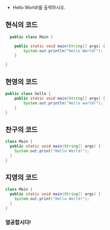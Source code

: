 - Hello World!를 출력하시오.  

## 현식의 코드  
```java
  public class Main {

    public static void main(String[] args) {
        System.out.println("Hello World!");
    }

}

```  

## 현영의 코드
```java
public class hello {
    public static void main(String[] args) {
        System.out.println("Hello world!");
    }
}
```

## 찬구의 코드
```java
class Main {
  public static void main(String[] args) {
    System.out.print("Hello World!");
  }
}
```

## 지영의 코드
```java
class Main {
  public static void main(String[] args) {
    System.out.print("Hello World!");
  }
}
```

### 열공합시다!
